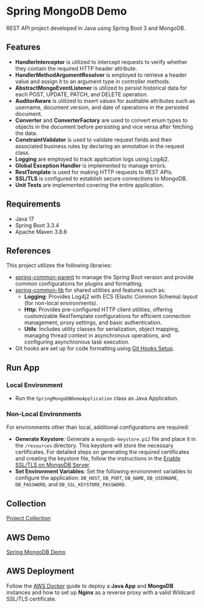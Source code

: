 # Spring MongoDB Demo

REST API project developed in Java using Spring Boot 3 and MongoDB.

## Features

- **HandlerInterceptor** is utilized to intercept requests to verify whether they contain the required HTTP header attribute.
- **HandlerMethodArgumentResolver** is employed to retrieve a header value and assign it to an argument type in controller methods.
- **AbstractMongoEventListener** is utilized to persist historical data for each POST, UPDATE, PATCH, and DELETE operation.
- **AuditorAware** is utilized to insert values for auditable attributes such as username, document version, and date of operations in the persisted document.
- **Converter** and **ConverterFactory** are used to convert enum types to objects in the document before persisting and vice versa after fetching the data.
- **ConstraintValidator** is used to validate request fields and their associated business rules by declaring an annotation in the request class.
- **Logging** are employed to track application logs using Log4j2.
- **Global Exception Handler** is implemented to manage errors.
- **RestTemplate** is used for making HTTP requests to REST APIs.
- **SSL/TLS** is configured to establish secure connections to MongoDB.
- **Unit Tests** are implemented covering the entire application.

## Requirements

- Java 17
- Spring Boot 3.3.4
- Apache Maven 3.8.6

## References

This project utilizes the following libraries:

- [spring-common-parent](https://github.com/erebelo/spring-common-parent) to manage the Spring Boot version and provide common configurations for plugins and formatting.
- [spring-common-lib](https://github.com/erebelo/spring-common-lib) for shared utilities and features such as:
  - **Logging**: Provides Log4j2 with ECS (Elastic Common Schema) layout (for non-local environments).
  - **Http**: Provides pre-configured HTTP client utilities, offering customizable RestTemplate configurations for efficient connection management, proxy settings, and basic authentication.
  - **Utils**: Includes utility classes for serialization, object mapping, managing thread context in asynchronous operations, and configuring asynchronous task execution.
- Git hooks are set up for code formatting using [Git Hooks Setup](https://github.com/erebelo/spring-mongodb-demo/tree/main/git-hooks).

## Run App

### Local Environment

- Run the `SpringMongoDBDemoApplication` class as Java Application.

### Non-Local Environments

For environments other than local, additional configurations are required:

- **Generate Keystore**: Generate a `mongodb-keystore.p12` file and place it in the `/resources` directory. This keystore will store the necessary certificates. For detailed steps on generating the required certificates and creating the keystore file, follow the instructions in the [Enable SSL/TLS on MongoDB Server](https://github.com/erebelo/spring-mongodb-demo/tree/main/docs/ssl-tls-setup.md).
- **Set Environment Variables**: Set the following environment variables to configure the application: `DB_HOST`, `DB_PORT`, `DB_NAME`, `DB_USERNAME`, `DB_PASSWORD`, and `DB_SSL_KEYSTORE_PASSWORD`.

## Collection

[Project Collection](https://github.com/erebelo/spring-mongodb-demo/tree/develop/collection)

## AWS Demo

[Spring MongoDB Demo](https://api.erebelo.com/spring-mongodb-demo/swagger-ui/index.html)

## AWS Deployment

Follow the [AWS Docker](https://github.com/erebelo/aws-docker/tree/main) guide to deploy a **Java App** and **MongoDB** instances and how to set up **Nginx** as a reverse proxy with a valid Wildcard SSL/TLS certificate.
